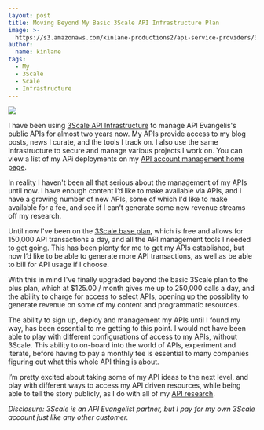 ```yaml
---
layout: post
title: Moving Beyond My Basic 3Scale API Infrastructure Plan
image: >-
  https://s3.amazonaws.com/kinlane-productions2/api-service-providers/3Scale/3scale-logo.png
author:
  name: kinlane
tags:
  - My
  - 3Scale
  - Scale
  - Infrastructure
---
```

[![](https://s3.amazonaws.com/kinlane-productions2/api-service-providers/3Scale/3scale-logo.png)](http://bit.ly/13esk6Q)

I have been using [3Scale API Infrastructure](http://bit.ly/13esk6Q) to manage API Evangelis's public APIs for almost two years now. My APIs provide access to my blog posts, news I curate, and the tools I track on. I also use the same infrastructure to secure and manage various projects I work on. You can view a list of my APi deployments on my [API account management home page](https://apievangelist.3scale.net/).

In reality I haven't been all that serious about the management of my APIs until now. I have enough content I’d like to make available via APIs, and I have a growing number of new APIs, some of which I'd like to make available for a fee, and see if I can’t generate some new revenue streams off my research.

Until now I've been on the [3Scale base plan](http://www.3scale.net/pricing/), which is free and allows for 150,000 API transactions a day, and all the API management tools I needed to get going. This has been plenty for me to get my APIs established, but now I’d like to be able to generate more API transactions, as well as be able to bill for API usage if I choose.

With this in mind I've finally upgraded beyond the basic 3Scale plan to the plus plan, which at $125.00 / month gives me up to 250,000 calls a day, and the ability to charge for access to select APIs, opening up the possiblity to generate revenue on some of my content and programmatic resources.

The ability to sign up, deploy and management my APIs until I found my way, has been essential to me getting to this point. I would not have been able to play with different configurations of access to my APIs, without 3Scale. This ability to on-board into the world of APIs, experiment and iterate, before having to pay a monthly fee is essential to many companies figuring out what this whole API thing is about.

I’m pretty excited about taking some of my API ideas to the next level, and play with different ways to access my API driven resources, while being able to tell the story publicly, as I do with all of my [API research](http://apievangelist.com/2014/04/09/16-areas-of-my-core-api-research/).

_Disclosure: 3Scale is an API Evangelist partner, but I pay for my own 3Scale account just like any other customer._